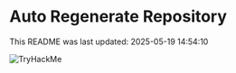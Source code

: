 # Auto Regenerate Repository

This README was last updated: 2025-05-19 14:54:10

 ![TryHackMe](https://tryhackme.com/badge/533634)